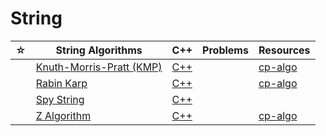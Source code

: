 # String

| ☆   | String Algorithms                           | C++                                  | Problems | Resources                                                        |
| --- | ------------------------------------------- | ------------------------------------ | -------- | ---------------------------------------------------------------- |
|     | [Knuth-Morris-Pratt (KMP)](./kmp/README.md) | [C++](./kmp/kmp.cpp)                 |          | [cp-algo](https://cp-algorithms.web.app/string/prefix-function.html) |
|     | [Rabin Karp](./rabin-karp/README.md)        | [C++](./rabin-karp/rabin-karp.cpp)   |          | [cp-algo](https://cp-algorithms.web.app/string/rabin-karp.html)      |
|     | [Spy String](./spy-string/README.md)        | [C++](./spy-string/spy-string.cpp)   |          |                                                                  |
|     | [Z Algorithm](./z-algorithm/README.md)      | [C++](./z-algorithm/z-algorithm.cpp) |          | [cp-algo](https://cp-algorithms.web.app/string/z-function.html)      |
